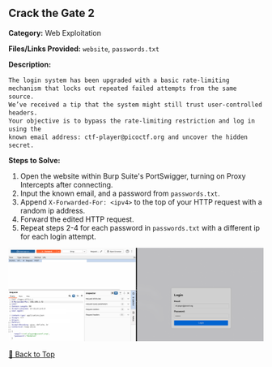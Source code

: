 ## Crack the Gate 2
**Category:** Web Exploitation

**Files/Links Provided:** ```website```, ```passwords.txt```


**Description:**  

```
The login system has been upgraded with a basic rate-limiting
mechanism that locks out repeated failed attempts from the same source.
We’ve received a tip that the system might still trust user-controlled headers.
Your objective is to bypass the rate-limiting restriction and log in using the
known email address: ctf-player@picoctf.org and uncover the hidden secret.
```

**Steps to Solve:**  
1. Open the website within Burp Suite's PortSwigger, turning on Proxy Intercepts after connecting.
2. Input the known email, and a password from ```passwords.txt```.
3. Append ```X-Forwarded-For: <ipv4>``` to the top of your HTTP request with a random ip address.
4. Forward the edited HTTP request.
5. Repeat steps 2-4 for each password in ```passwords.txt``` with a different ip for each login attempt.

![image](https://github.com/Greenest-Guy/CMU-Africa-picoMini-Writeup/blob/main/images/burpsuite.png)

[🔼 Back to Top](#table-of-contents)

